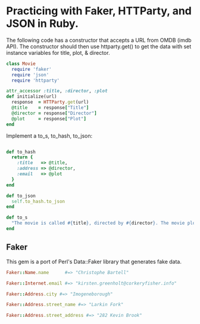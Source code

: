 # Practicing with Faker, HTTParty, and JSON in Ruby.

The following code has a constructor that accepts a URL from OMDB (imdb API). The constructor should then use httparty.get() to get the data with set instance variables for title, plot, & director.

```rb
class Movie
  require 'faker'
  require 'json'
  require 'httparty'

attr_accessor :title, :director, :plot
def initialize(url)
  response  = HTTParty.get(url)
  @title    = response["Title"]
  @director = response["Director"]
  @plot     = response["Plot"]
end
```


Implement a to_s, to_hash, to_json:
```rb

def to_hash
  return {
    :title   => @title,
    :address => @director,
    :email   => @plot
  }
end

def to_json
  self.to_hash.to_json
end

def to_s
  "The movie is called #{title}, directed by #{director}. The movie plot: #{plot}"
end
```


## Faker
This gem is a port of Perl's Data::Faker library that generates fake data.

```rb
Faker::Name.name      #=> "Christophe Bartell"

Faker::Internet.email #=> "kirsten.greenholt@corkeryfisher.info"

Faker::Address.city #=> "Imogeneborough"

Faker::Address.street_name #=> "Larkin Fork"

Faker::Address.street_address #=> "282 Kevin Brook"
```

